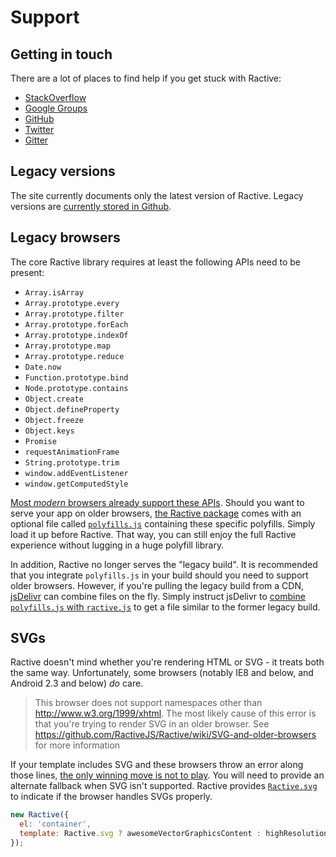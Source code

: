 # Support

## Getting in touch

There are a lot of places to find help if you get stuck with Ractive:

* [StackOverflow](http://stackoverflow.com/questions/tagged/ractivejs)
* [Google Groups](http://groups.google.com/forum/#!forum/ractive-js)
* [GitHub](https://github.com/ractivejs/ractive/issues)
* [Twitter](http://twitter.com/RactiveJS)
* [Gitter](https://gitter.im/ractivejs/ractive)

## Legacy versions

The site currently documents only the latest version of Ractive. Legacy versions are [currently stored in Github](https://github.com/ractivejs/v0.x).

## Legacy browsers

The core Ractive library requires at least the following APIs need to be present:

- `Array.isArray`
- `Array.prototype.every`
- `Array.prototype.filter`
- `Array.prototype.forEach`
- `Array.prototype.indexOf`
- `Array.prototype.map`
- `Array.prototype.reduce`
- `Date.now`
- `Function.prototype.bind`
- `Node.prototype.contains`
- `Object.create`
- `Object.defineProperty`
- `Object.freeze`
- `Object.keys`
- `Promise`
- `requestAnimationFrame`
- `String.prototype.trim`
- `window.addEventListener`
- `window.getComputedStyle`

[Most _modern_ browsers already support these APIs](https://kangax.github.io/compat-table). Should you want to serve your app on older browsers, [the Ractive package](https://cdn.jsdelivr.net/npm/ractive/) comes with an optional file called [`polyfills.js`](https://cdn.jsdelivr.net/npm/ractive@0.9.0/polyfills.js) containing these specific polyfills. Simply load it up before Ractive. That way, you can still enjoy the full Ractive experience without lugging in a huge polyfill library.

In addition, Ractive no longer serves the "legacy build". It is recommended that you integrate `polyfills.js` in your build should you need to support older browsers. However, if you're pulling the legacy build from a CDN, [jsDelivr](https://www.jsdelivr.com) can combine files on the fly. Simply instruct jsDelivr to [combine `polyfills.js` with `ractive.js`](https://cdn.jsdelivr.net/combine/npm/ractive/polyfills.min.js,npm/ractive/ractive.min.js) to get a file similar to the former legacy build.

## SVGs

Ractive doesn't mind whether you're rendering HTML or SVG - it treats both the same way. Unfortunately, some browsers (notably IE8 and below, and Android 2.3 and below) *do* care.

> This browser does not support namespaces other than http://www.w3.org/1999/xhtml. The most likely cause of this error is that you're trying to render SVG in an older browser. See https://github.com/RactiveJS/Ractive/wiki/SVG-and-older-browsers for more information

If your template includes SVG and these browsers throw an error along those lines, [the only winning move is not to play](http://xkcd.com/601/). You will need to provide an alternate fallback when SVG isn't supported. Ractive provides [`Ractive.svg`](../api/static-properties.md#ractivesvg) to indicate if the browser handles SVGs properly.

```js
new Ractive({
  el: 'container',
  template: Ractive.svg ? awesomeVectorGraphicsContent : highResolutionImageContent
});
```
